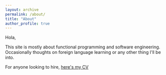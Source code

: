 ```yaml
---
layout: archive
permalink: /about/
title: "About"
author_profile: true
---
```


Hola,

This site is mostly about functional programming and software engineering. Occasionally thoughts on foreign language learning or any other thing I'll be into. 

For anyone looking to hire, [here's my CV](https://vvviiimmm.github.io/cv/)

